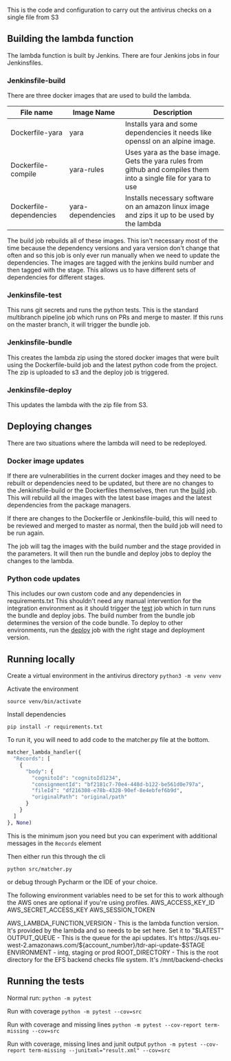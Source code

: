 This is the code and configuration to carry out the antivirus checks on a single file from S3

## Building the lambda function

The lambda function is built by Jenkins. There are four Jenkins jobs in four Jenkinsfiles.

### Jenkinsfile-build
There are three docker images that are used to build the lambda. 

| File name               | Image Name        | Description                                                                                                               |
|-------------------------|-------------------|---------------------------------------------------------------------------------------------------------------------------|
| Dockerfile-yara         | yara              | Installs yara and some dependencies it needs like openssl on an alpine image.                                             |
| Dockerfile-compile      | yara-rules        | Uses yara as the base image. Gets the yara rules from github and compiles them into a single file for yara to use         |
| Dockerfile-dependencies | yara-dependencies | Installs necessary software on an amazon linux image and zips it up to be used by the lambda                              |

The build job rebuilds all of these images. This isn't necessary most of the time because the dependency versions and yara version don't change that often and so this job is only ever run manually when we need to update the dependencies.
The images are tagged with the jenkins build number and then tagged with the stage. This allows us to have different sets of dependencies for different stages. 

### Jenkinsfile-test 
This runs git secrets and runs the python tests. This is the standard multibranch pipeline job which runs on PRs and merge to master. If this runs on the master branch, it will trigger the bundle job.

### Jenkinsfile-bundle
This creates the lambda zip using the stored docker images that were built using the Dockerfile-build job and the latest python code from the project. The zip is uploaded to s3 and the deploy job is triggered.  

### Jenkinsfile-deploy
This updates the lambda with the zip file from S3.

## Deploying changes

There are two situations where the lambda will need to be redeployed.

### Docker image updates
If there are vulnerabilities in the current docker images and they need to be rebuilt or dependencies need to be updated, but there are no changes to the Jenkinsfile-build or the Dockerfiles themselves, then run the [build](https://jenkins.tdr-management.nationalarchives.gov.uk/job/TDR%20Antivirus%20Build/) job. This will rebuild all the images with the latest base images and the latest dependencies from the package managers.

If there are changes to the Dockerfile or Jenkinsfile-build, this will need to be reviewed and merged to master as normal, then the build job will need to be run again. 

The job will tag the images with the build number and the stage provided in the parameters. It will then run the bundle and deploy jobs to deploy the changes to the lambda.

### Python code updates
This includes our own custom code and any dependencies in requirements.txt This shouldn't need any manual intervention for the integration environment as it should trigger the [test](https://jenkins.tdr-management.nationalarchives.gov.uk/job/TDR%20Antivirus%20Test/) job which in turn runs the bundle and deploy jobs. The build number from the bundle job determines the version of the code bundle.
To deploy to other environments, run the [deploy](https://jenkins.tdr-management.nationalarchives.gov.uk/job/TDR%20Antivirus%20Deploy/) job with the right stage and deployment version.

## Running locally

Create a virtual environment in the antivirus directory
`python3 -m venv venv`

Activate the environment

`source venv/bin/activate`

Install dependencies

`pip install -r requirements.txt`

To run it, you will need to add code to the matcher.py file at the bottom.

```python
matcher_lambda_handler({
  "Records": [
    {
      "body": {
        "cognitoId": "cognitoId1234",
        "consignmentId": "bf2181c7-70e4-448d-b122-be561d0e797a",
        "fileId": "df216308-e78b-4328-90ef-8e4ebfef6b9d",
        "originalPath": "original/path"
      }
    }
  ]
}, None)
```

This is the minimum json you need but you can experiment with additional messages in the `Records` element

Then either run this through the cli

`python src/matcher.py`

or debug through Pycharm or the IDE of your choice.

The following environment variables need to be set for this to work although the AWS ones are optional if you're using profiles.
AWS_ACCESS_KEY_ID
AWS_SECRET_ACCESS_KEY
AWS_SESSION_TOKEN

AWS_LAMBDA_FUNCTION_VERSION - This is the lambda function version. It's provided by the lambda and so needs to be set here. Set it to "$LATEST"
OUTPUT_QUEUE - This is the queue for the api updates. It's https://sqs.eu-west-2.amazonaws.com/${account_number}/tdr-api-update-\$STAGE
ENVIRONMENT - intg, staging or prod
ROOT_DIRECTORY - This is the root directory for the EFS backend checks file system. It's /mnt/backend-checks

## Running the tests

Normal run: `python -m pytest`

Run with coverage `python -m pytest --cov=src`

Run with coverage and missing lines `python -m pytest --cov-report term-missing --cov=src`

Run with coverage, missing lines and junit output `python -m pytest --cov-report term-missing --junitxml="result.xml" --cov=src`
